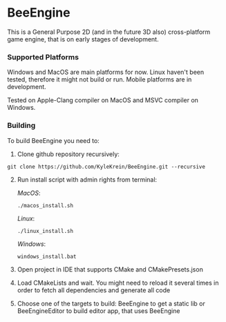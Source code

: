 # BeeEngine
This is a General Purpose 2D (and in the future 3D also) cross-platform game engine, that is on early stages of development.

### Supported Platforms
Windows and MacOS are main platforms for now. Linux haven't been tested, therefore it might not build or run. Mobile platforms are in development.

Tested on Apple-Clang compiler on MacOS and MSVC compiler on Windows.

### Building
To build BeeEngine you need to:
1) Clone github repository recursively:
~~~
git clone https://github.com/KyleKrein/BeeEngine.git --recursive
~~~
2) Run install script with admin rights from terminal:

   *MacOS*:
    ~~~
    ./macos_install.sh
    ~~~
   *Linux*:
    ~~~
    ./linux_install.sh
    ~~~
   *Windows*:
    ~~~
    windows_install.bat
    ~~~
3) Open project in IDE that supports CMake and CMakePresets.json
4) Load CMakeLists and wait. You might need to reload it several times in order to fetch all dependencies and generate all code
5) Choose one of the targets to build: BeeEngine to get a static lib or BeeEngineEditor to build editor app, that uses BeeEngine


